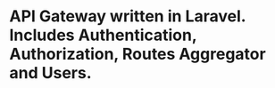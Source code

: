 # API Gateway written in Laravel. Includes Authentication, Authorization, Routes Aggregator and Users.
